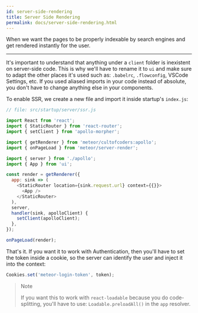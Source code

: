 ```yaml
---
id: server-side-rendering
title: Server Side Rendering
permalink: docs/server-side-rendering.html
---
```


When we want the pages to be properly indexable by search engines and get rendered instantly for the user.

---

It's important to understand that anything under a `client` folder is inexistent on server-side code. This is why we'll have to rename it to `ui` and make sure to adapt the other places it's used such as: `.babelrc`, `.flowconfig`, VSCode Settings, etc. If you used aliased imports in your code instead of absolute, you don't have to change anything else in your components.

To enable SSR, we create a new file and import it inside startup's `index.js`:

```js
// file: src/startup/server/ssr.js

import React from 'react';
import { StaticRouter } from 'react-router';
import { setClient } from 'apollo-morpher';

import { getRenderer } from 'meteor/cultofcoders:apollo';
import { onPageLoad } from 'meteor/server-render';

import { server } from './apollo';
import { App } from 'ui';

const render = getRenderer({
  app: sink => (
    <StaticRouter location={sink.request.url} context={{}}>
      <App />
    </StaticRouter>
  ),
  server,
  handler(sink, apolloClient) {
    setClient(apolloClient);
  },
});

onPageLoad(render);
```

That's it. If you want it to work with Authentication, then you'll have to set the token inside a cookie, so the server can identify the user and inject it into the context: 

```js
Cookies.set('meteor-login-token', token);
```

> Note
>
> If you want this to work with `react-loadable` because you do code-splitting, you'll have to use: `Loadable.preloadAll()` in the `app` resolver.
